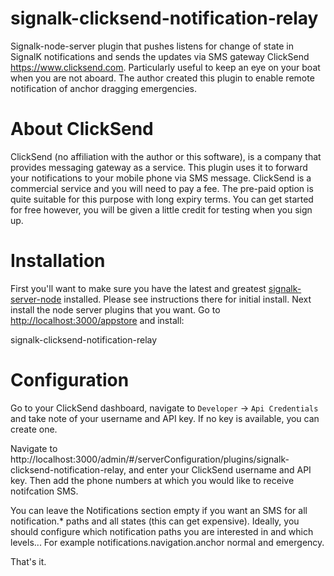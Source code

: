 # signalk-clicksend-notification-relay

Signalk-node-server plugin that pushes listens for change of state in SignalK notifications and sends the updates via SMS gateway ClickSend https://www.clicksend.com. Particularly useful to keep an eye on your boat when you are not aboard. The author created this plugin to enable remote notification of anchor dragging emergencies.

# About ClickSend

ClickSend (no affiliation with the author or this software), is a company that provides messaging gateway as a service. This plugin uses it to forward your notifications to your mobile phone via SMS message.
ClickSend is a commercial service and you will need to pay a fee. The pre-paid option is quite suitable for this purpose with long expiry terms. You can get started for free however, you will be given a little credit for testing when you sign up.

# Installation

First you'll  want to make sure you have the latest and greatest [signalk-server-node](https://github.com/SignalK/signalk-server-node) installed. Please see instructions there for initial install.
Next install the node server plugins that you want. Go to <http://localhost:3000/appstore> and install:

signalk-clicksend-notification-relay

# Configuration

Go to your ClickSend dashboard, navigate to `Developer` -> `Api Credentials` and take note of your username and API key. If no key is available, you can create one.

Navigate to http://localhost:3000/admin/#/serverConfiguration/plugins/signalk-clicksend-notification-relay, and enter your ClickSend username and API key. Then add the phone numbers at which you would like to receive notifcation SMS.

You can leave the Notifications section empty if you want an SMS for all notification.* paths and all states (this can get expensive). Ideally, you should configure which notification paths you are interested in and which levels... For example notifications.navigation.anchor normal and emergency.

That's it.
